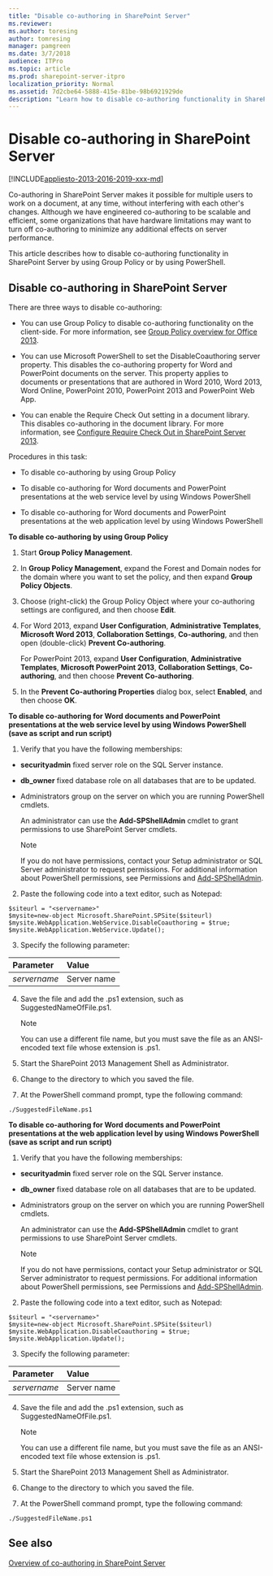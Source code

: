 ```yaml
---
title: "Disable co-authoring in SharePoint Server"
ms.reviewer: 
ms.author: toresing
author: tomresing
manager: pamgreen
ms.date: 3/7/2018
audience: ITPro
ms.topic: article
ms.prod: sharepoint-server-itpro
localization_priority: Normal
ms.assetid: 7d2cbe64-5888-415e-81be-98b6921929de
description: "Learn how to disable co-authoring functionality in SharePoint Server by using Group Policy or by using PowerShell."
---
```


# Disable co-authoring in SharePoint Server

[!INCLUDE[appliesto-2013-2016-2019-xxx-md](../includes/appliesto-2013-2016-2019-xxx-md.md)]
  
Co-authoring in SharePoint Server makes it possible for multiple users to work on a document, at any time, without interfering with each other's changes. Although we have engineered co-authoring to be scalable and efficient, some organizations that have hardware limitations may want to turn off co-authoring to minimize any additional effects on server performance. 
  
This article describes how to disable co-authoring functionality in SharePoint Server by using Group Policy or by using PowerShell.
  
## Disable co-authoring in SharePoint Server

There are three ways to disable co-authoring:
  
- You can use Group Policy to disable co-authoring functionality on the client-side. For more information, see [Group Policy overview for Office 2013](/previous-versions/office/office-2013-resource-kit/cc179176(v=office.15)).
    
- You can use Microsoft PowerShell to set the DisableCoauthoring server property. This disables the co-authoring property for Word and PowerPoint documents on the server. This property applies to documents or presentations that are authored in Word 2010, Word 2013, Word Online, PowerPoint 2010, PowerPoint 2013 and PowerPoint Web App.
    
- You can enable the Require Check Out setting in a document library. This disables co-authoring in the document library. For more information, see [Configure Require Check Out in SharePoint Server 2013](configure-versioning-for-co-authoring.md#bkmk_req_co).
    
Procedures in this task:
  
- To disable co-authoring by using Group Policy
    
- To disable co-authoring for Word documents and PowerPoint presentations at the web service level by using Windows PowerShell
    
- To disable co-authoring for Word documents and PowerPoint presentations at the web application level by using Windows PowerShell
    
 **To disable co-authoring by using Group Policy**
  
1. Start **Group Policy Management**.
    
2. In **Group Policy Management**, expand the Forest and Domain nodes for the domain where you want to set the policy, and then expand **Group Policy Objects**.
    
3. Choose (right-click) the Group Policy Object where your co-authoring settings are configured, and then choose **Edit**.
    
4. For Word 2013, expand **User Configuration**, **Administrative Templates**, **Microsoft Word 2013**, **Collaboration Settings**, **Co-authoring**, and then open (double-click) **Prevent Co-authoring**.
    
    For PowerPoint 2013, expand **User Configuration**, **Administrative Templates**, **Microsoft PowerPoint 2013**, **Collaboration Settings**, **Co-authoring**, and then choose **Prevent Co-authoring**.
    
5. In the **Prevent Co-authoring Properties** dialog box, select **Enabled**, and then choose **OK**.
    
 **To disable co-authoring for Word documents and PowerPoint presentations at the web service level by using Windows PowerShell (save as script and run script)**
  
1. Verify that you have the following memberships:
    
  - **securityadmin** fixed server role on the SQL Server instance. 
    
  - **db_owner** fixed database role on all databases that are to be updated. 
    
  - Administrators group on the server on which you are running PowerShell cmdlets.
    
    An administrator can use the **Add-SPShellAdmin** cmdlet to grant permissions to use SharePoint Server cmdlets. 
    
    > [!NOTE]
    > If you do not have permissions, contact your Setup administrator or SQL Server administrator to request permissions. For additional information about PowerShell permissions, see Permissions and [Add-SPShellAdmin](/powershell/module/sharepoint-server/Add-SPShellAdmin?view=sharepoint-ps). 
  
2. Paste the following code into a text editor, such as Notepad:
    
  ```
  $siteurl = "<servername>"
  $mysite=new-object Microsoft.SharePoint.SPSite($siteurl)
  $mysite.WebApplication.WebService.DisableCoauthoring = $true;
  $mysite.WebApplication.WebService.Update();
  ```

3. Specify the following parameter:
    
|**Parameter**|**Value**|
|:-----|:-----|
| _servername_ <br/> |Server name  <br/> |
   
4. Save the file and add the .ps1 extension, such as SuggestedNameOfFile.ps1.
    
    > [!NOTE]
    > You can use a different file name, but you must save the file as an ANSI-encoded text file whose extension is .ps1. 
  
5. Start the SharePoint 2013 Management Shell as Administrator.
    
6. Change to the directory to which you saved the file.
    
7. At the PowerShell command prompt, type the following command:
    
  ```
  ./SuggestedFileName.ps1
  ```

 **To disable co-authoring for Word documents and PowerPoint presentations at the web application level by using Windows PowerShell (save as script and run script)**
  
1. Verify that you have the following memberships:
    
  - **securityadmin** fixed server role on the SQL Server instance. 
    
  - **db_owner** fixed database role on all databases that are to be updated. 
    
  - Administrators group on the server on which you are running PowerShell cmdlets.
    
    An administrator can use the **Add-SPShellAdmin** cmdlet to grant permissions to use SharePoint Server cmdlets. 
    
    > [!NOTE]
    > If you do not have permissions, contact your Setup administrator or SQL Server administrator to request permissions. For additional information about PowerShell permissions, see Permissions and [Add-SPShellAdmin](/powershell/module/sharepoint-server/Add-SPShellAdmin?view=sharepoint-ps). 
  
2. Paste the following code into a text editor, such as Notepad:
    
  ```
  $siteurl = "<servername>"
  $mysite=new-object Microsoft.SharePoint.SPSite($siteurl)
  $mysite.WebApplication.DisableCoauthoring = $true;
  $mysite.WebApplication.Update();
  
  ```

3. Specify the following parameter:
    
|**Parameter**|**Value**|
|:-----|:-----|
| _servername_ <br/> |Server name  <br/> |
   
4. Save the file and add the .ps1 extension, such as SuggestedNameOfFile.ps1.
    
    > [!NOTE]
    > You can use a different file name, but you must save the file as an ANSI-encoded text file whose extension is .ps1. 
  
5. Start the SharePoint 2013 Management Shell as Administrator.
    
6. Change to the directory to which you saved the file.
    
7. At the PowerShell command prompt, type the following command:
    
  ```
  ./SuggestedFileName.ps1
  ```

## See also

[Overview of co-authoring in SharePoint Server](co-authoring-overview.md)
  

